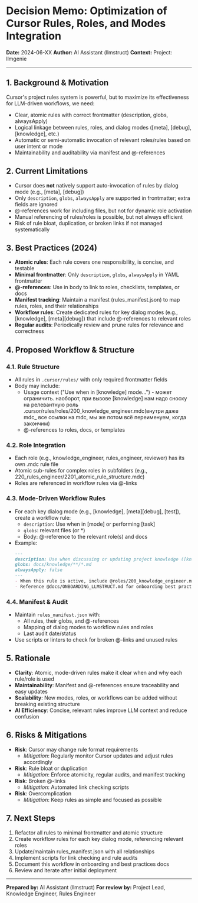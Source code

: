 # Decision Memo: Optimization of Cursor Rules, Roles, and Modes Integration

**Date:** 2024-06-XX
**Author:** AI Assistant (llmstruct)
**Context:** Project: llmgenie

---

## 1. Background & Motivation

Cursor's project rules system is powerful, but to maximize its effectiveness for LLM-driven workflows, we need:
- Clear, atomic rules with correct frontmatter (description, globs, alwaysApply)
- Logical linkage between rules, roles, and dialog modes ([meta], [debug], [knowledge], etc.)
- Automatic or semi-automatic invocation of relevant roles/rules based on user intent or mode
- Maintainability and auditability via manifest and @-references

## 2. Current Limitations
- Cursor does **not** natively support auto-invocation of rules by dialog mode (e.g., [meta], [debug])
- Only `description`, `globs`, `alwaysApply` are supported in frontmatter; extra fields are ignored
- @-references work for including files, but not for dynamic role activation
- Manual referencing of rules/roles is possible, but not always efficient
- Risk of rule bloat, duplication, or broken links if not managed systematically

## 3. Best Practices (2024)
- **Atomic rules**: Each rule covers one responsibility, is concise, and testable
- **Minimal frontmatter**: Only `description`, `globs`, `alwaysApply` in YAML frontmatter
- **@-references**: Use in body to link to roles, checklists, templates, or docs
- **Manifest tracking**: Maintain a manifest (rules_manifest.json) to map rules, roles, and their relationships
- **Workflow rules**: Create dedicated rules for key dialog modes (e.g., [knowledge], [meta][debug]) that include @-references to relevant roles
- **Regular audits**: Periodically review and prune rules for relevance and correctness

## 4. Proposed Workflow & Structure

### 4.1. Rule Structure
- All rules in `.cursor/rules/` with only required frontmatter fields
- Body may include:
  - Usage context ("Use when in [knowledge] mode...") - может ограничить. наоборот, при вызове [knowledge] нам надо сноску на релевантную роль .cursor/rules/roles/200_knowledge_engineer.mdc(внутри даже mdc_ все ссылки на mdc, мы же потом всё переименуем, когда закончим)
  - @-references to roles, docs, or templates

### 4.2. Role Integration
- Each role (e.g., knowledge_engineer, rules_engineer, reviewer) has its own .mdc rule file
- Atomic sub-rules for complex roles in subfolders (e.g., 220_rules_engineer/2201_atomic_rule_structure.mdc)
- Roles are referenced in workflow rules via @-links

### 4.3. Mode-Driven Workflow Rules
- For each key dialog mode (e.g., [knowledge], [meta][debug], [test]), create a workflow rule:
  - `description`: Use when in [mode] or performing [task]
  - `globs`: relevant files (or *)
  - Body: @-reference to the relevant role(s) and docs
- Example:
  ```markdown
  ---
  description: Use when discussing or updating project knowledge ([knowledge] mode).
  globs: docs/knowledge/**/*.md
  alwaysApply: false
  ---
  - When this rule is active, include @roles/200_knowledge_engineer.mdc for guidance.
  - Reference @docs/ONBOARDING_LLMSTRUCT.md for onboarding best practices.
  ```

### 4.4. Manifest & Audit
- Maintain `rules_manifest.json` with:
  - All rules, their globs, and @-references
  - Mapping of dialog modes to workflow rules and roles
  - Last audit date/status
- Use scripts or linters to check for broken @-links and unused rules

## 5. Rationale
- **Clarity**: Atomic, mode-driven rules make it clear when and why each rule/role is used
- **Maintainability**: Manifest and @-references ensure traceability and easy updates
- **Scalability**: New modes, roles, or workflows can be added without breaking existing structure
- **AI Efficiency**: Concise, relevant rules improve LLM context and reduce confusion

## 6. Risks & Mitigations
- **Risk**: Cursor may change rule format requirements
  - *Mitigation*: Regularly monitor Cursor updates and adjust rules accordingly
- **Risk**: Rule bloat or duplication
  - *Mitigation*: Enforce atomicity, regular audits, and manifest tracking
- **Risk**: Broken @-links
  - *Mitigation*: Automated link checking scripts
- **Risk**: Overcomplication
  - *Mitigation*: Keep rules as simple and focused as possible

## 7. Next Steps
1. Refactor all rules to minimal frontmatter and atomic structure
2. Create workflow rules for each key dialog mode, referencing relevant roles
3. Update/maintain rules_manifest.json with all relationships
4. Implement scripts for link checking and rule audits
5. Document this workflow in onboarding and best practices docs
6. Review and iterate after initial deployment

---

**Prepared by:** AI Assistant (llmstruct)
**For review by:** Project Lead, Knowledge Engineer, Rules Engineer 
